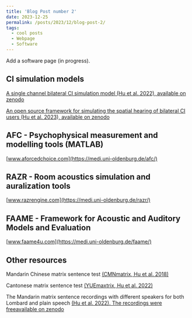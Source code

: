 ```yaml
---
title: 'Blog Post number 2'
date: 2023-12-25
permalink: /posts/2023/12/blog-post-2/
tags:
  - cool posts
  - Webpage
  - Software
---
```


Add a software page (in progress). 


## CI simulation models
[A single channel bilateral CI simulation model (Hu et al. 2022), available on zenodo](https://zenodo.org/records/5571858)

[An open source framework for simulating the spatial hearing of bilateral CI users (Hu et al. 2023), available on zenodo](https://zenodo.org/records/7471961) 



## AFC - Psychophysical measurement and modelling tools (MATLAB) 

<!-- <img src="/images/software/afc.gif" width="180" height="300"> -->
[www.aforcedchoice.com](https://medi.uni-oldenburg.de/afc/)


## RAZR - Room acoustics simulation and auralization tools

<!--  <img src="/images/software/Razr.gif" width="180" height="300"> -->
[www.razrengine.com](https://medi.uni-oldenburg.de/razr/)

## FAAME - Framework for Acoustic and Auditory Models and Evaluation
<!-- <img src="/images/software/faame.gif" width="180" height="300"> -->
[www.faame4u.com](https://medi.uni-oldenburg.de/faame/)



## Other resources
Mandarin Chinese matrix sentence test [(CMNmatrix, Hu et al. 2018)](https://doi.org/10.1080/14992027.2018.1483083)

Cantonese matrix sentence test [(YUEmaxtrix, Hu et al. 2022)](https://doi.org/10.1080/14992027.2022.2142683) 

The Mandarin matrix sentence recordings with different speakers for both Lombard and plain speech [(Hu et al. 2022). The recordings were freeavailable on zenodo](https://zenodo.org/records/7063030)

